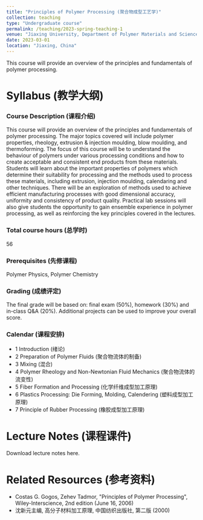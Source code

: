 ```yaml
---
title: "Principles of Polymer Processing (聚合物成型工艺学)"
collection: teaching
type: "Undergraduate course"
permalink: /teaching/2023-spring-teaching-1
venue: "Jiaxing University, Department of Polymer Materials and Science"
date: 2023-03-01
location: "Jiaxing, China"
---
```


This course will provide an overview of the principles and fundamentals of polymer processing.

# Syllabus (教学大纲)
### Course Description (课程介绍)
This course will provide an overview of the principles and fundamentals of polymer processing. The major topics covered will include polymer properties, rheology, extrusion & injection moulding, blow moulding, and thermoforming. The focus of this course will be to understand the behaviour of polymers under various processing conditions and how to create acceptable and consistent end products from these materials. Students will learn about the important properties of polymers which determine their suitability for processing and the methods used to process these materials, including extrusion, injection moulding, calendaring and other techniques. There will be an exploration of methods used to achieve efficient manufacturing processes with good dimensional accuracy, uniformity and consistency of product quality. Practical lab sessions will also give students the opportunity to gain ensemble experience in polymer processing, as well as reinforcing the key principles covered in the lectures.

### Total course hours (总学时)
56

### Prerequisites (先修课程)
Polymer Physics, Polymer Chemistry

### Grading (成绩评定)
The final grade will be based on: final exam (50%), homework (30%) and in-class Q&A (20%). Additional projects can be used to improve your overall score.

### Calendar (课程安排)
* 1    Introduction (绪论)
* 2    Preparation of Polymer Fluids (聚合物流体的制备)
* 3    Mixing (混合)
* 4    Polymer Rheology and Non-Newtonian Fluid Mechanics (聚合物流体的流变性)
* 5    Fiber Formation and Processing (化学纤维成型加工原理)
* 6    Plastics Processing: Die Forming, Molding, Calendering (塑料成型加工原理)
* 7    Principle of Rubber Processing (橡胶成型加工原理)

# Lecture Notes (课程课件)
Download lecture notes here.

# Related Resources (参考资料)
* Costas G. Gogos, Zehev Tadmor, "Principles of Polymer Processing", Wiley-Interscience, 2nd edition (June 16, 2006)
* 沈新元主编, 高分子材料加工原理, 中国纺织出版社, 第二版 (2000)



